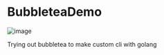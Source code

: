 # BubbleteaDemo

![image](https://github.com/aryanmajhi75/BubbleteaDemo/assets/70305149/ced2e551-5c37-4c7d-8c5e-e077c129f428)


Trying out bubbletea to make custom cli with golang
